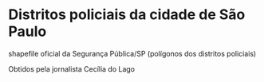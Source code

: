 # Distritos policiais da cidade de São Paulo
 shapefile oficial da Segurança Pública/SP (polígonos dos distritos policiais)
 
 Obtidos pela jornalista Cecília do Lago
